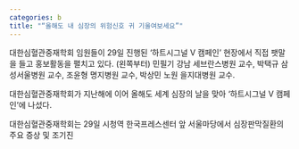 ```yaml
---
categories: b
title: "“올해도 내 심장의 위험신호 귀 기울여보세요”"
---
```

대한심혈관중재학회 임원들이 29일 진행된&nbsp;&lsquo;하트시그널 V 캠페인&rsquo; 현장에서 직접 팻말을 들고 홍보활동을 펼치고 있다.&nbsp;(왼쪽부터) 민필기 강남 세브란스병원 교수,&nbsp;박택규 삼성서울병원 교수,&nbsp;조윤형 명지병원 교수,&nbsp;박상민 노원 을지대병원 교수.



대한심혈관중재학회가 지난해에 이어 올해도 세계 심장의 날을 맞아 &lsquo;하트시그널 V 캠페인&rsquo;에 나섰다.

대한심혈관중재학회는 29일 시청역 한국프레스센터 앞 서울마당에서 심장판막질환의 주요 증상 및 조기진
